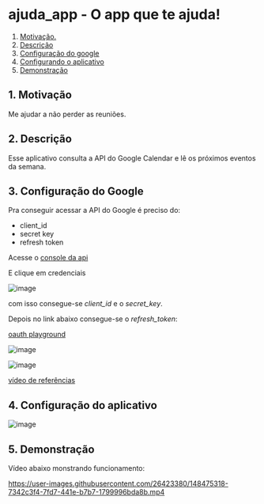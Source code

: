 # ajuda_app - O app que te ajuda!

1. [ Motivação. ](#motivacao)
2. [ Descrição ](#desc)
3. [Configuração do google](#google)
4. [Configurando o aplicativo](#config)
5. [ Demonstração ](#demo)

<a name="motivacao"></a>
## 1. Motivação

Me ajudar a não perder as reuniões.

<a name="desc"></a>
## 2. Descrição

Esse aplicativo consulta a API do Google Calendar e lê os próximos eventos da semana.

<a name="google"></a>
## 3. Configuração do Google

Pra conseguir acessar a API do Google é preciso do:

+ client_id
+ secret key
+ refresh token

Acesse o [console da api](https://console.cloud.google.com/apis/dashboard?hl=pt-br&pli=1&project=weather-232221)

E clique em credenciais

![image](https://user-images.githubusercontent.com/26423380/148476740-c381596a-7fc3-4a36-a753-1be379df39ec.png)

com isso consegue-se *client_id* e o *secret_key*.

Depois no link abaixo consegue-se o *refresh_token*:

[oauth playground](https://developers.google.com/oauthplayground/?code=4/0AX4XfWjI8AhdjjB8Luna_zv6l6Gh6p7JwrQbfgVu4Wpo1ONJ71-VwBtKofUaa1qfcWiGtg&scope=https://www.googleapis.com/auth/calendar)

![image](https://user-images.githubusercontent.com/26423380/148477269-7ad168f8-26cf-4c3d-a77b-e0059691726e.png)

![image](https://user-images.githubusercontent.com/26423380/148477295-9be4bd7a-c81f-4ac4-b151-0ec00a2345b4.png)

[vídeo de referências](https://www.youtube.com/watch?v=zrLf4KMs71E)

<a name="config"></a>
## 4. Configuração do aplicativo

![image](https://user-images.githubusercontent.com/26423380/148477456-ef58a813-e4cb-40a8-9eba-8f3ad736a4ba.png)


<a name="demo"></a>
## 5. Demonstração

Vídeo abaixo monstrando funcionamento:

https://user-images.githubusercontent.com/26423380/148475318-7342c3f4-7fd7-441e-b7b7-1799996bda8b.mp4




